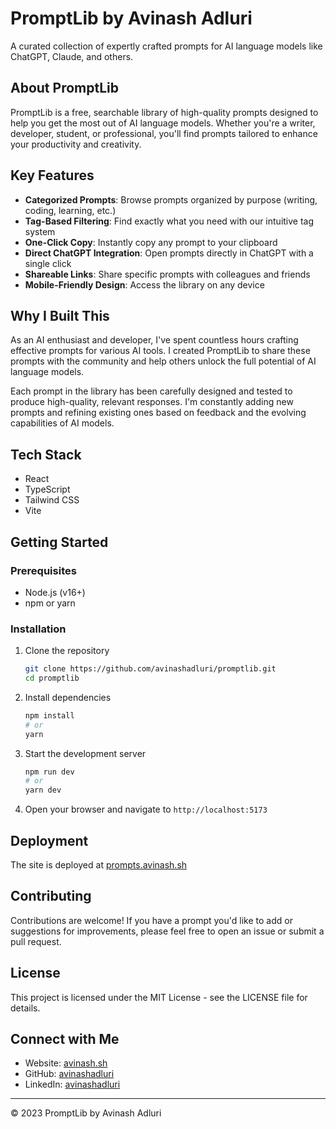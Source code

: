 # PromptLib by Avinash Adluri

A curated collection of expertly crafted prompts for AI language models like ChatGPT, Claude, and others.

## About PromptLib

PromptLib is a free, searchable library of high-quality prompts designed to help you get the most out of AI language models. Whether you're a writer, developer, student, or professional, you'll find prompts tailored to enhance your productivity and creativity.

## Key Features

- **Categorized Prompts**: Browse prompts organized by purpose (writing, coding, learning, etc.)
- **Tag-Based Filtering**: Find exactly what you need with our intuitive tag system
- **One-Click Copy**: Instantly copy any prompt to your clipboard
- **Direct ChatGPT Integration**: Open prompts directly in ChatGPT with a single click
- **Shareable Links**: Share specific prompts with colleagues and friends
- **Mobile-Friendly Design**: Access the library on any device

## Why I Built This

As an AI enthusiast and developer, I've spent countless hours crafting effective prompts for various AI tools. I created PromptLib to share these prompts with the community and help others unlock the full potential of AI language models.

Each prompt in the library has been carefully designed and tested to produce high-quality, relevant responses. I'm constantly adding new prompts and refining existing ones based on feedback and the evolving capabilities of AI models.

## Tech Stack

- React
- TypeScript
- Tailwind CSS
- Vite

## Getting Started

### Prerequisites

- Node.js (v16+)
- npm or yarn

### Installation

1. Clone the repository

   ```bash
   git clone https://github.com/avinashadluri/promptlib.git
   cd promptlib
   ```

2. Install dependencies

   ```bash
   npm install
   # or
   yarn
   ```

3. Start the development server

   ```bash
   npm run dev
   # or
   yarn dev
   ```

4. Open your browser and navigate to `http://localhost:5173`

## Deployment

The site is deployed at [prompts.avinash.sh](https://prompts.avinash.sh)

## Contributing

Contributions are welcome! If you have a prompt you'd like to add or suggestions for improvements, please feel free to open an issue or submit a pull request.

## License

This project is licensed under the MIT License - see the LICENSE file for details.

## Connect with Me

- Website: [avinash.sh](https://avinash.sh)
- GitHub: [avinashadluri](https://github.com/avinashadluri)
- LinkedIn: [avinashadluri](https://linkedin.com/in/avinashadluri)

---

© 2023 PromptLib by Avinash Adluri
